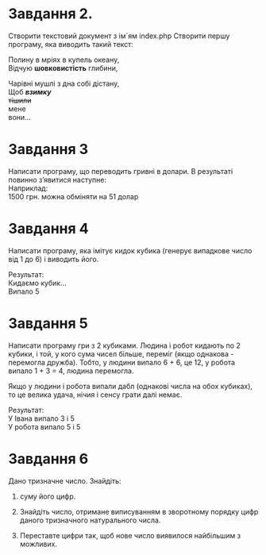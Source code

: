 # Завдання 2.

Створити текстовий документ з ім`ям index.php
Створити першу програму, яка виводить такий текст:

Полину в мріях в купель океану,  
Відчую **шовковистість** глибини,

Чарівні мушлі з дна собі дістану,  
Щоб **_взимку_**  
~~тішили~~  
мене  
вони…

# Завдання 3

Написати програму, що переводить гривні в долари. В результаті повинно з’явитися наступне:  
Наприклад:  
1500 грн. можна обміняти на 51 долар

# Завдання 4

Написати програму, яка імітує кидок кубика (генерує випадкове число від 1 до 6) і виводить його.

Результат:  
Кидаємо кубик…  
Випало 5

# Завдання 5

Написати програму гри з 2 кубиками. Людина і робот кидають по 2 кубики, і той, у кого сума чисел більше, переміг (якщо
однакова - перемогла дружба). Тобто, у людини випало 6 + 6, це 12, у робота випало 1 + 3 = 4, людина перемогла.

Якщо у людини і робота випали дабл (однакові числа на обох кубиках), то це велика удача, нічия і сенсу грати далі немає.

Результат:  
У Івана випало 3 і 5  
У робота випало 5 і 5

# Завдання 6

Дано тризначне число. Знайдіть:

1) суму його цифр.

2) Знайдіть число, отримане виписуванням в зворотному порядку цифр даного тризначного натурального числа.

3) Переставте цифри так, щоб нове число виявилося найбільшим з можливих.

